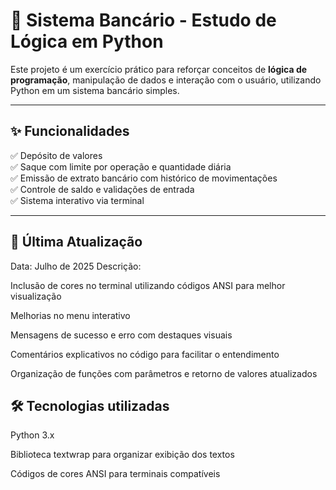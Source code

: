 # 🏦 Sistema Bancário - Estudo de Lógica em Python

Este projeto é um exercício prático para reforçar conceitos de **lógica de programação**, manipulação de dados e interação com o usuário, utilizando Python em um sistema bancário simples.

---

## ✨ Funcionalidades

✅ Depósito de valores  
✅ Saque com limite por operação e quantidade diária  
✅ Emissão de extrato bancário com histórico de movimentações  
✅ Controle de saldo e validações de entrada  
✅ Sistema interativo via terminal  

---

## 🚀 Última Atualização
Data: Julho de 2025
Descrição:

Inclusão de cores no terminal utilizando códigos ANSI para melhor visualização

Melhorias no menu interativo

Mensagens de sucesso e erro com destaques visuais

Comentários explicativos no código para facilitar o entendimento

Organização de funções com parâmetros e retorno de valores atualizados



## 🛠 Tecnologias utilizadas
Python 3.x

Biblioteca textwrap para organizar exibição dos textos

Códigos de cores ANSI para terminais compatíveis
